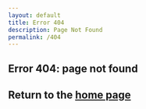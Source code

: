 ```yaml
---
layout: default
title: Error 404
description: Page Not Found
permalink: /404
---
```


## Error 404: page not found

## Return to the [home page](https://kamiblue.org)